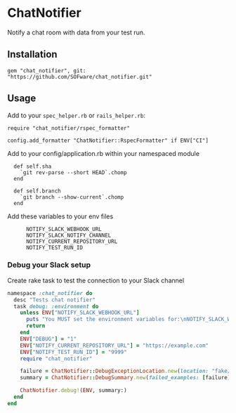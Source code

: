 # ChatNotifier

Notify a chat room with data from your test run.

## Installation

```
gem "chat_notifier", git: "https://github.com/SOFware/chat_notifier.git"
```

## Usage

Add to your `spec_helper.rb` or `rails_helper.rb`:

```
require "chat_notifier/rspec_formatter"

config.add_formatter "ChatNotifier::RspecFormatter" if ENV["CI"]
```

Add to your config/application.rb within your namespaced module

```
  def self.sha
    `git rev-parse --short HEAD`.chomp
  end

  def self.branch
    `git branch --show-current`.chomp
  end
```

Add these variables to your env files

```
      NOTIFY_SLACK_WEBHOOK_URL
      NOTIFY_SLACK_NOTIFY_CHANNEL
      NOTIFY_CURRENT_REPOSITORY_URL
      NOTIFY_TEST_RUN_ID
```

### Debug your Slack setup

Create rake task to test the connection to your Slack channel

```ruby
namespace :chat_notifier do
  desc "Tests chat notifier"
  task debug: :environment do
    unless ENV["NOTIFY_SLACK_WEBHOOK_URL"]
      puts "You MUST set the environment variables for:\nNOTIFY_SLACK_WEBHOOK_URL"
      return
    end
    ENV["DEBUG"] = "1"
    ENV["NOTIFY_CURRENT_REPOSITORY_URL"] = "https://example.com"
    ENV["NOTIFY_TEST_RUN_ID"] = "9999"
    require "chat_notifier"

    failure = ChatNotifier::DebugExceptionLocation.new(location: "fake/path.rb")
    summary = ChatNotifier::DebugSummary.new(failed_examples: [failure])

    ChatNotifier.debug!(ENV, summary:)
  end
end
```
